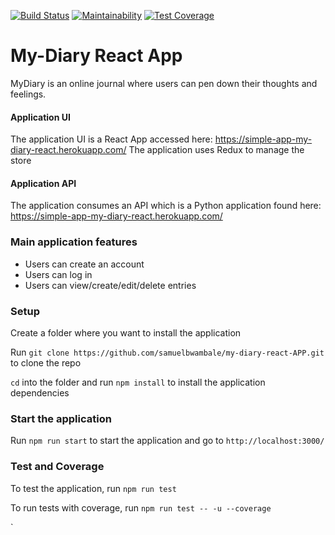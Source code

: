 [![Build Status](https://travis-ci.org/samuelbwambale/my-diary-react.svg?branch=develop)](https://travis-ci.org/samuelbwambale/my-diary-react)
[![Maintainability](https://api.codeclimate.com/v1/badges/bb80b932bec5ef1ede3d/maintainability)](https://codeclimate.com/github/samuelbwambale/my-diary-react/maintainability)
[![Test Coverage](https://api.codeclimate.com/v1/badges/bb80b932bec5ef1ede3d/test_coverage)](https://codeclimate.com/github/samuelbwambale/my-diary-react/test_coverage)

# My-Diary React App

MyDiary is an online journal where users can pen down their thoughts and feelings.

#### Application UI

The application UI is a React App accessed here: https://simple-app-my-diary-react.herokuapp.com/
The application uses Redux to manage the store

#### Application API

The application consumes an API which is a Python application found here: https://simple-app-my-diary-react.herokuapp.com/

### Main application features
- Users can create an account
- Users can log in
- Users can view/create/edit/delete entries

### Setup

Create a folder where you want to install the application

Run `git clone https://github.com/samuelbwambale/my-diary-react-APP.git` to clone the repo

`cd` into the folder and run `npm install` to install the application dependencies

### Start the application

Run `npm run start` to start the application and go to `http://localhost:3000/`

### Test and Coverage

To test the application, run `npm run test`

To run tests with coverage, run `npm run test -- -u --coverage`

`
